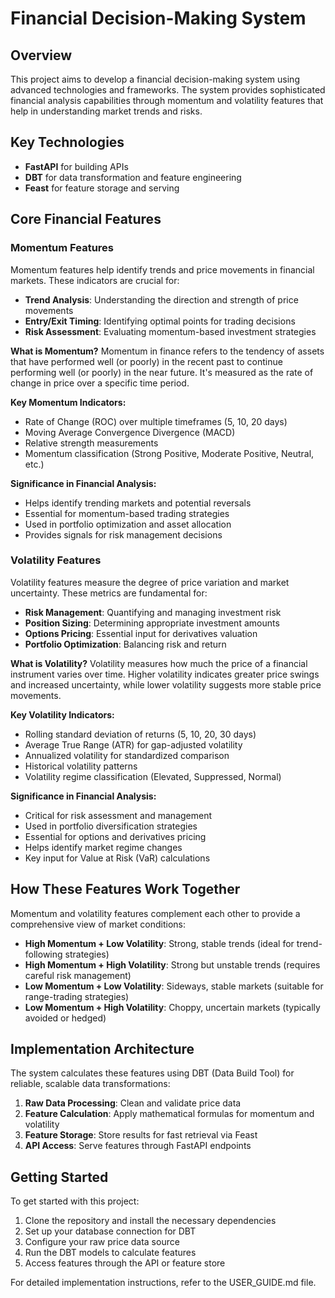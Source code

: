 # Financial Decision-Making System

## Overview

This project aims to develop a financial decision-making system using advanced technologies and frameworks. The system provides sophisticated financial analysis capabilities through momentum and volatility features that help in understanding market trends and risks.

## Key Technologies
- **FastAPI** for building APIs
- **DBT** for data transformation and feature engineering
- **Feast** for feature storage and serving

## Core Financial Features

### Momentum Features
Momentum features help identify trends and price movements in financial markets. These indicators are crucial for:

- **Trend Analysis**: Understanding the direction and strength of price movements
- **Entry/Exit Timing**: Identifying optimal points for trading decisions
- **Risk Assessment**: Evaluating momentum-based investment strategies

**What is Momentum?**
Momentum in finance refers to the tendency of assets that have performed well (or poorly) in the recent past to continue performing well (or poorly) in the near future. It's measured as the rate of change in price over a specific time period.

**Key Momentum Indicators:**
- Rate of Change (ROC) over multiple timeframes (5, 10, 20 days)
- Moving Average Convergence Divergence (MACD)
- Relative strength measurements
- Momentum classification (Strong Positive, Moderate Positive, Neutral, etc.)

**Significance in Financial Analysis:**
- Helps identify trending markets and potential reversals
- Essential for momentum-based trading strategies
- Used in portfolio optimization and asset allocation
- Provides signals for risk management decisions

### Volatility Features
Volatility features measure the degree of price variation and market uncertainty. These metrics are fundamental for:

- **Risk Management**: Quantifying and managing investment risk
- **Position Sizing**: Determining appropriate investment amounts
- **Options Pricing**: Essential input for derivatives valuation
- **Portfolio Optimization**: Balancing risk and return

**What is Volatility?**
Volatility measures how much the price of a financial instrument varies over time. Higher volatility indicates greater price swings and increased uncertainty, while lower volatility suggests more stable price movements.

**Key Volatility Indicators:**
- Rolling standard deviation of returns (5, 10, 20, 30 days)
- Average True Range (ATR) for gap-adjusted volatility
- Annualized volatility for standardized comparison
- Historical volatility patterns
- Volatility regime classification (Elevated, Suppressed, Normal)

**Significance in Financial Analysis:**
- Critical for risk assessment and management
- Used in portfolio diversification strategies
- Essential for options and derivatives pricing
- Helps identify market regime changes
- Key input for Value at Risk (VaR) calculations

## How These Features Work Together

Momentum and volatility features complement each other to provide a comprehensive view of market conditions:

- **High Momentum + Low Volatility**: Strong, stable trends (ideal for trend-following strategies)
- **High Momentum + High Volatility**: Strong but unstable trends (requires careful risk management)
- **Low Momentum + Low Volatility**: Sideways, stable markets (suitable for range-trading strategies)
- **Low Momentum + High Volatility**: Choppy, uncertain markets (typically avoided or hedged)

## Implementation Architecture

The system calculates these features using DBT (Data Build Tool) for reliable, scalable data transformations:

1. **Raw Data Processing**: Clean and validate price data
2. **Feature Calculation**: Apply mathematical formulas for momentum and volatility
3. **Feature Storage**: Store results for fast retrieval via Feast
4. **API Access**: Serve features through FastAPI endpoints

## Getting Started

To get started with this project:

1. Clone the repository and install the necessary dependencies
2. Set up your database connection for DBT
3. Configure your raw price data source
4. Run the DBT models to calculate features
5. Access features through the API or feature store

For detailed implementation instructions, refer to the USER_GUIDE.md file.